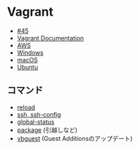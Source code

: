 # Vagrant

- [#45](https://github.com/hdknr/note/issues/45)
- [Vagrant Documentation](https://www.vagrantup.com/docs/index.html)
- [AWS](vagrant.aws.md)
- [Windows](vagrant.windows.md)
- [macOS](vagrant.mac.md)
- [Ubuntu](vagrant.ubuntu.md)

## コマンド

- [reload](vagrant.reload.md)
- [ssh, ssh-config](vagrant.ssh.md)
- [global-status](vagrant.global-status.md)
- [package](vagrant.package.md) (引越しなど)
- [vbguest](vagrant.vbguest.md) (Guest Additionsのアップデート)
